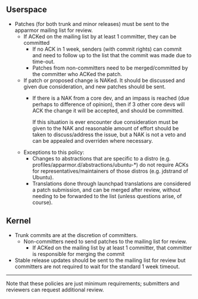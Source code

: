 Userspace
---------

-   Patches (for both trunk and minor releases) must be sent to the
    apparmor mailing list for review.
    -   If ACKed on the mailing list by at least 1 committer, they
        can be committed
        -   If no ACK in 1 week, senders (with commit rights) can
            commit and need to follow up to the list that the commit
            was made due to time-out.
        -   Patches from non-committers need to be merged/committed
            by the committer who ACKed the patch.
    -   If patch or proposed change is NAKed. It should be discussed
        and given due consideration, and new patches should be sent.
        -   If there is a NAK from a core dev, and an impass is reached
            (due perhaps to difference of opinion), then if 3 other
            core devs will ACK the change it will be accepted, and
            should be committed.

            If this situation is ever encounter due consideration must
            be given to the NAK and reasonable amount of effort should
            be taken to discuss/address the issue, but a NAK is not
            a veto and can be appealed and overriden where necessary.
    -   Exceptions to this policy:
        -   Changes to abstractions that are specific to a distro
            (e.g. profiles/apparmor.d/abstractions/ubuntu-\*) do not
            require ACKs for representatives/maintainers of those
            distros (e.g. jdstrand of Ubuntu).
        -   Translations done through launchpad translations are
            considered a patch submission, and can be merged after
            review, without needing to be forwarded to the list
            (unless questions arise, of course).

Kernel
------

-   Trunk commits are at the discretion of committers.
    -   Non-committers need to send patches to the mailing list
        for review.
        -   If ACKed on the mailing list by at least 1 committer,
            that committer is responsible for merging the commit
-   Stable release updates should be sent to the mailing list for
    review but committers are not required to wait for the standard
    1 week timeout.

------------------------------------------------------------------------

Note that these policies are just minimum requirements; submitters
and reviewers can request additional review.
